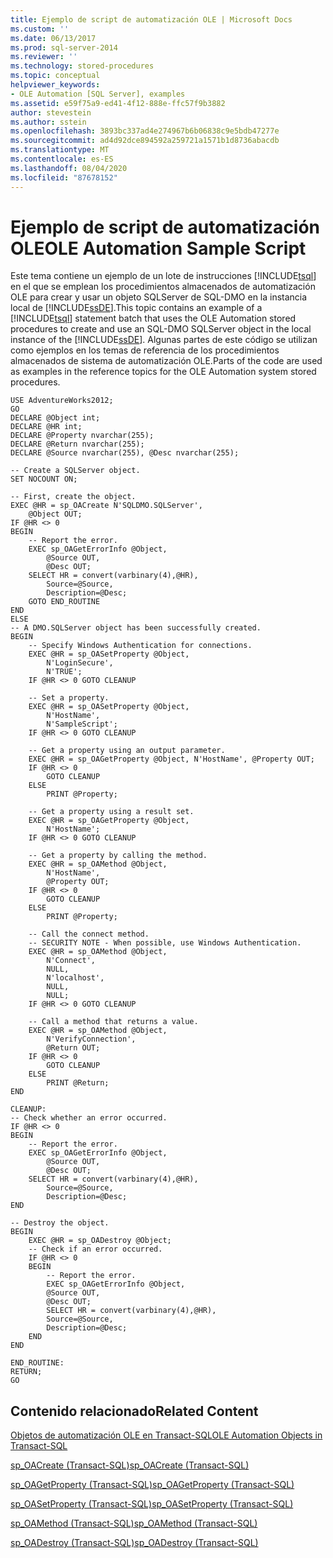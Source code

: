 ```yaml
---
title: Ejemplo de script de automatización OLE | Microsoft Docs
ms.custom: ''
ms.date: 06/13/2017
ms.prod: sql-server-2014
ms.reviewer: ''
ms.technology: stored-procedures
ms.topic: conceptual
helpviewer_keywords:
- OLE Automation [SQL Server], examples
ms.assetid: e59f75a9-ed41-4f12-888e-ffc57f9b3882
author: stevestein
ms.author: sstein
ms.openlocfilehash: 3893bc337ad4e274967b6b06838c9e5bdb47277e
ms.sourcegitcommit: ad4d92dce894592a259721a1571b1d8736abacdb
ms.translationtype: MT
ms.contentlocale: es-ES
ms.lasthandoff: 08/04/2020
ms.locfileid: "87678152"
---
```

# <a name="ole-automation-sample-script"></a><span data-ttu-id="337fd-102">Ejemplo de script de automatización OLE</span><span class="sxs-lookup"><span data-stu-id="337fd-102">OLE Automation Sample Script</span></span>
  <span data-ttu-id="337fd-103">Este tema contiene un ejemplo de un lote de instrucciones [!INCLUDE[tsql](../../includes/tsql-md.md)] en el que se emplean los procedimientos almacenados de automatización OLE para crear y usar un objeto SQLServer de SQL-DMO en la instancia local de [!INCLUDE[ssDE](../../includes/ssde-md.md)].</span><span class="sxs-lookup"><span data-stu-id="337fd-103">This topic contains an example of a [!INCLUDE[tsql](../../includes/tsql-md.md)] statement batch that uses the OLE Automation stored procedures to create and use an SQL-DMO SQLServer object in the local instance of the [!INCLUDE[ssDE](../../includes/ssde-md.md)].</span></span> <span data-ttu-id="337fd-104">Algunas partes de este código se utilizan como ejemplos en los temas de referencia de los procedimientos almacenados de sistema de automatización OLE.</span><span class="sxs-lookup"><span data-stu-id="337fd-104">Parts of the code are used as examples in the reference topics for the OLE Automation system stored procedures.</span></span>  
  
```  
USE AdventureWorks2012;  
GO  
DECLARE @Object int;  
DECLARE @HR int;  
DECLARE @Property nvarchar(255);  
DECLARE @Return nvarchar(255);  
DECLARE @Source nvarchar(255), @Desc nvarchar(255);  
  
-- Create a SQLServer object.  
SET NOCOUNT ON;  
  
-- First, create the object.  
EXEC @HR = sp_OACreate N'SQLDMO.SQLServer',  
    @Object OUT;  
IF @HR <> 0  
BEGIN  
    -- Report the error.  
    EXEC sp_OAGetErrorInfo @Object,  
        @Source OUT,  
        @Desc OUT;  
    SELECT HR = convert(varbinary(4),@HR),  
        Source=@Source,  
        Description=@Desc;  
    GOTO END_ROUTINE  
END  
ELSE  
-- A DMO.SQLServer object has been successfully created.  
BEGIN  
    -- Specify Windows Authentication for connections.  
    EXEC @HR = sp_OASetProperty @Object,  
        N'LoginSecure',  
        N'TRUE';  
    IF @HR <> 0 GOTO CLEANUP  
  
    -- Set a property.  
    EXEC @HR = sp_OASetProperty @Object,  
        N'HostName',  
        N'SampleScript';  
    IF @HR <> 0 GOTO CLEANUP  
  
    -- Get a property using an output parameter.  
    EXEC @HR = sp_OAGetProperty @Object, N'HostName', @Property OUT;  
    IF @HR <> 0   
        GOTO CLEANUP  
    ELSE  
        PRINT @Property;  
  
    -- Get a property using a result set.  
    EXEC @HR = sp_OAGetProperty @Object,  
        N'HostName';  
    IF @HR <> 0 GOTO CLEANUP  
  
    -- Get a property by calling the method.  
    EXEC @HR = sp_OAMethod @Object,  
        N'HostName',  
        @Property OUT;  
    IF @HR <> 0   
        GOTO CLEANUP  
    ELSE  
        PRINT @Property;  
  
    -- Call the connect method.  
    -- SECURITY NOTE - When possible, use Windows Authentication.  
    EXEC @HR = sp_OAMethod @Object,  
        N'Connect',  
        NULL,  
        N'localhost',  
        NULL,  
        NULL;  
    IF @HR <> 0 GOTO CLEANUP  
  
    -- Call a method that returns a value.  
    EXEC @HR = sp_OAMethod @Object,  
        N'VerifyConnection',  
        @Return OUT;  
    IF @HR <> 0  
        GOTO CLEANUP  
    ELSE  
        PRINT @Return;  
END  
  
CLEANUP:  
-- Check whether an error occurred.  
IF @HR <> 0  
BEGIN  
    -- Report the error.  
    EXEC sp_OAGetErrorInfo @Object,  
        @Source OUT,  
        @Desc OUT;  
    SELECT HR = convert(varbinary(4),@HR),  
        Source=@Source,  
        Description=@Desc;  
END  
  
-- Destroy the object.  
BEGIN  
    EXEC @HR = sp_OADestroy @Object;  
    -- Check if an error occurred.  
    IF @HR <> 0   
    BEGIN  
        -- Report the error.  
        EXEC sp_OAGetErrorInfo @Object,  
        @Source OUT,  
        @Desc OUT;  
        SELECT HR = convert(varbinary(4),@HR),  
        Source=@Source,  
        Description=@Desc;  
    END  
END  
  
END_ROUTINE:  
RETURN;  
GO  
```  
  
## <a name="related-content"></a><span data-ttu-id="337fd-105">Contenido relacionado</span><span class="sxs-lookup"><span data-stu-id="337fd-105">Related Content</span></span>  
 [<span data-ttu-id="337fd-106">Objetos de automatización OLE en Transact-SQL</span><span class="sxs-lookup"><span data-stu-id="337fd-106">OLE Automation Objects in Transact-SQL</span></span>](ole-automation-objects-in-transact-sql.md)  
  
 [<span data-ttu-id="337fd-107">sp_OACreate &#40;Transact-SQL&#41;</span><span class="sxs-lookup"><span data-stu-id="337fd-107">sp_OACreate &#40;Transact-SQL&#41;</span></span>](/sql/relational-databases/system-stored-procedures/sp-oacreate-transact-sql)  
  
 [<span data-ttu-id="337fd-108">sp_OAGetProperty &#40;Transact-SQL&#41;</span><span class="sxs-lookup"><span data-stu-id="337fd-108">sp_OAGetProperty &#40;Transact-SQL&#41;</span></span>](/sql/relational-databases/system-stored-procedures/sp-oagetproperty-transact-sql)  
  
 [<span data-ttu-id="337fd-109">sp_OASetProperty &#40;Transact-SQL&#41;</span><span class="sxs-lookup"><span data-stu-id="337fd-109">sp_OASetProperty &#40;Transact-SQL&#41;</span></span>](/sql/relational-databases/system-stored-procedures/sp-oasetproperty-transact-sql)  
  
 [<span data-ttu-id="337fd-110">sp_OAMethod &#40;Transact-SQL&#41;</span><span class="sxs-lookup"><span data-stu-id="337fd-110">sp_OAMethod &#40;Transact-SQL&#41;</span></span>](/sql/relational-databases/system-stored-procedures/sp-oamethod-transact-sql)  
  
 [<span data-ttu-id="337fd-111">sp_OADestroy &#40;Transact-SQL&#41;</span><span class="sxs-lookup"><span data-stu-id="337fd-111">sp_OADestroy &#40;Transact-SQL&#41;</span></span>](/sql/relational-databases/system-stored-procedures/sp-oadestroy-transact-sql)  
  
  
